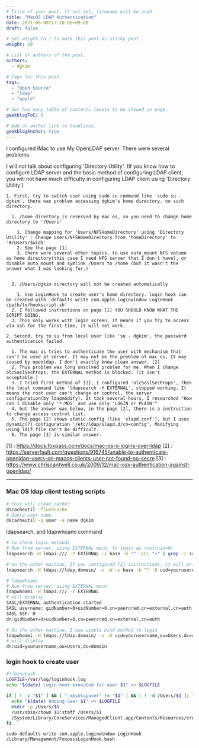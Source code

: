 ```yaml
---
# Title of your post. If not set, filename will be used.
title: "MacOS LDAP Authentication"
date: 2021-06-08T17:10:00+09:00
draft: false

# Set weigth to 1 to mark this post as sticky post.
weight: 10

# List of authors of the post.
authors:
  - dgkim

# Tags for this post.
tags:
  - "Open Source"
  - "ldap"
  - "apple"

# Set how many table of contents levels to be showed on page.
geekblogToC: 3

# Add an anchor link to headlines.
geekblogAnchor: true
---
```


I configured iMac to use My OpenLDAP server. There were several problems.

I will not talk about configuring 'Directory Utility'. (If you know how to configure LDAP server and the basic method of configuring LDAP client, you will not have much difficulty in configuring LDAP client using 'Directory Utility')

 	1. First, try to switch user using sudo su command like 'sudo su - dgkim', there was problem accessing dgkim's home directory. no such directory.

 	  1. /home directory is reserved by mac os, so you need to change home directory to '/Users'

 	    1. Change mapping for 'Users/NFSHomeDirectory' using 'Directory Utility' : Change Users/NFSHomeDirectory from 'homeDirectory' to '#/Users/$uid$'
 	    2. See the page [1]
 	    3. there were several other topics, to use auto_mount NFS volume as home directory(this case I need NFS server that I don't have), or disable auto_mount and symlink /Users to /home (but it wasn't the answer what I was looking for.)


 	  2. /Users/dgkim directory will not be created automatically

 	    1. Use LoginHook to create user's home directory. login hook can be created with 'defaults write com.apple.loginwindow LoginHook /path/to/hookscript.sh'
   	  2. I followed instructions on page [1] YOU SHOULD KNOW WHAT THE SCRIPT DOING.
   	  3. This only works with login screen, it means if you try to access via ssh for the first time, it will not work.

 	2. Second, try to su from local user like 'su - dgkim', the password authentication failed.

 	  1. The mac os tries to authenticate the user with mechanism that can't be used at server. It may not be the problem of mac os, It may caused by openldap. I don't exactly know clean answer. [2]
 	  2. This problem was long unsolved problem for me. When I change olcSaslSecProps, the EXTERNAL method is blocked. (it isn't acceptable.)
 	  3. I tried first method of [2], I configured 'olcSaslSecProps', then the local command like 'ldapsearch -Y EXTERNAL', stopped working. It means the root user can't change or control, the server configuration(by ldapmodify). It took several hours, I researched "How can I disable only '*-MD5' and use only 'LOGIN or PLAIN'"
 	  4. but the answer was below, in the page [2], there is a instruction to change access control list.
 	  5. The page [2] shows static config (like 'slapd.conf'), but I uses dynamic(?) configuration '/etc/ldap/slapd.d/cn=config'. Modifying using ldif file can't be difficult.
 	  6. The page [3] is similar answer.

[1] : https://docs.foxpass.com/docs/mac-os-x-logins-over-ldap
[2] : https://serverfault.com/questions/916745/unable-to-authenticate-openldap-users-on-macos-clients-user-not-found-no-secre
[3] : https://www.chriscantwell.co.uk/2009/12/mac-osx-authentication-against-openldap/

<hr>

### Mac OS ldap client testing scripts

```bash
# this will clear cache?
dscacheutil -flushcache
# Query user name
dscacheutil -q user -a name dgkim
```

ldapsearch, and ldapwhoami command

```bash
# to check login methods
# Run from server, using EXTERNAL mech, to login as root(uid=0)
ldapsearch -H ldapi:/// -Y EXTERNAL -s base -b "" -LLL "+" | grep -i sasl

# on the other machine, If you configured [2] instructions, it will print nothing
ldapsearch -H ldaps://ldap.domain/ -x -W -s base -b "" -D uid=yourusername,ou=Users,dc=domain -LLL "+" | grep -i sasl
```

```bash
# ldapwhoami
# Run from server, using EXTERNAL mech
ldapwhoami -H ldapi:/// -Y EXTERNAL
# will display 
SASL/EXTERNAL authentication started
SASL username: gidNumber=0+uidNumber=0,cn=peercred,cn=external,cn=auth
SASL SSF: 0
dn:gidNumber=0+uidNumber=0,cn=peercred,cn=external,cn=auth

# On the other machine, I use simple bind method to login
ldapwhoami -H ldaps://ldap.domain/ -x -D uid=yourusername,ou=Users,dc=domain -W
# will display
dn:uid=yourusername,ou=Users,dc=domain
```

### login hook to create user

```bash
#!/bin/bash
LOGFILE=/var/log/loginhook.log
echo "$(date) Login hook executed for user $1" >> $LOGFILE

if [ ! -z "$1" ] && [ "_mbsetupuser" != "$1" ] && [ ! -d /Users/$1 ]; then
  echo "$(date) Adding user $1" >> $LOGFILE
  mkdir -p /Users/$1
  /usr/sbin/chown $1:staff /Users/$1
  /System/Library/CoreServices/ManagedClient.app/Contents/Resources/createmobileaccount -n $1 -v >> $LOGFILE
fi
```

```
sudo defaults write com.apple.loginwindow LoginHook /Library/Management/FoxpassLoginHook.bash
```
